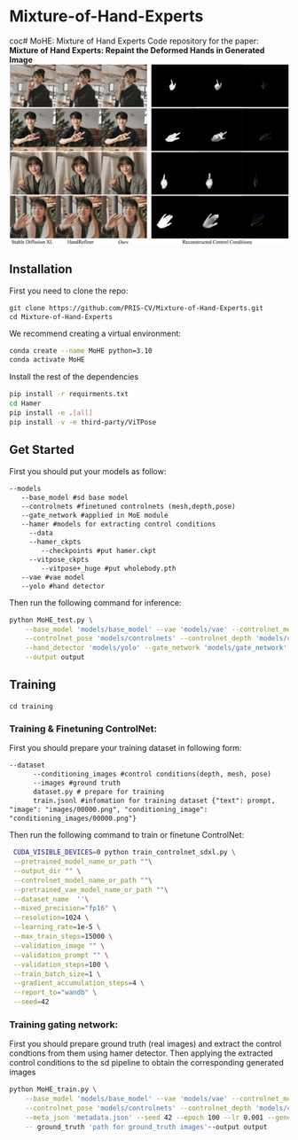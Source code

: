 # Mixture-of-Hand-Experts
coc# MoHE: Mixture of Hand Experts
Code repository for the paper:
**Mixture of Hand Experts: Repaint the Deformed Hands in Generated Image**
![assets](assets/assets.png)
## Installation
First you need to clone the repo:
```
git clone https://github.com/PRIS-CV/Mixture-of-Hand-Experts.git
cd Mixture-of-Hand-Experts
```
We recommend creating a virtual environment:
```bash
conda create --name MoHE python=3.10
conda activate MoHE
```
Install the rest of the dependencies
```bash
pip install -r requirments.txt
cd Hamer
pip install -e .[all]
pip install -v -e third-party/ViTPose
```
## Get Started
First you should put your models as follow:
```
--models
   --base_model #sd base model
   --controlnets #finetuned controlnets (mesh,depth,pose)
   --gate_network #applied in MoE module
   --hamer #models for extracting control conditions
     --data
     --hamer_ckpts
        --checkpoints #put hamer.ckpt
     --vitpose_ckpts
        --vitpose+_huge #put wholebody.pth
   --vae #vae model
   --yolo #hand detector
```
Then run the following command for inference:
```bash
python MoHE_test.py \
    --base_model 'models/base_model' --vae 'models/vae' --controlnet_mesh 'models/controlnets' \
    --controlnet_pose 'models/controlnets' --controlnet_depth 'models/controlnets' --condition_extractor 'models/hamer' \
    --hand_detector 'models/yolo' --gate_network 'models/gate_network' --meta_json 'metadata.json' --seed 42 \
    --output output
```
## Training
```
cd training
```
### Training & Finetuning ControlNet:
First you should prepare your training dataset in following form:
```
--dataset
      --conditioning_images #control conditions(depth, mesh, pose)
      --images #ground truth
      dataset.py # prepare for training
      train.jsonl #infomation for training dataset {"text": prompt, "image": "images/00000.png", "conditioning_image": "conditioning_images/00000.png"}
```
Then run the following command to train or finetune ControlNet:
```bash
 CUDA_VISIBLE_DEVICES=0 python train_controlnet_sdxl.py \
 --pretrained_model_name_or_path ""\
 --output_dir "" \
 --controlnet_model_name_or_path ""\
 --pretrained_vae_model_name_or_path ""\
 --dataset_name  ''\
 --mixed_precision="fp16" \
 --resolution=1024 \
 --learning_rate=1e-5 \
 --max_train_steps=15000 \
 --validation_image "" \
 --validation_prompt "" \
 --validation_steps=100 \
 --train_batch_size=1 \
 --gradient_accumulation_steps=4 \
 --report_to="wandb" \
 --seed=42
```
### Training gating network:
First you should prepare ground truth (real images) and extract the control condtions from them using hamer detector. Then applying the extracted control conditions to the sd pipeline to obtain the corresponding generated images
```bash
python MoHE_train.py \
    --base_model 'models/base_model' --vae 'models/vae' --controlnet_mesh 'models/controlnets' \
    --controlnet_pose 'models/controlnets' --controlnet_depth 'models/controlnets' --condition_extractor 'models/hamer' \
    --meta_json 'metadata.json' --seed 42 --epoch 100 --lr 0.001 --generate 'path for generated images by controlnet' \
    -- ground_truth 'path for ground_truth images'--output output
```
